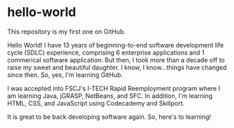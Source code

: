 # hello-world
This repository is my first one on GitHub.  

Hello World!  I have 13 years of beginning-to-end software development life cycle (SDLC) experience, comprising 6 enterprise applications and 1 commerical software application.  But then, I took more than a decade off to raise my sweet and beautiful daughter.  I know, I know...things have changed since then. So, yes, I'm learning GitHub.  

I was accepted into FSCJ's I-TECH Rapid Reemployment program where I am learning Java, jGRASP, NetBeans, and SFC.  In addition, I'm learning HTML, CSS, and JavaScript using Codecademy and Skillport.

It is great to be back developing software again.  So, here's to learning!
